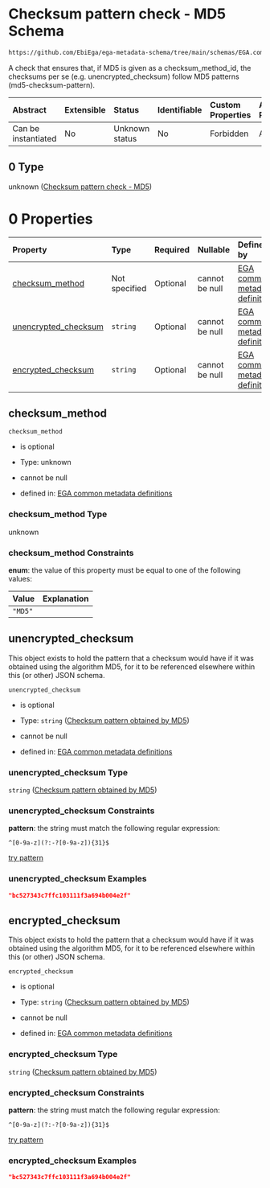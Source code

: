 # Checksum pattern check - MD5 Schema

```txt
https://github.com/EbiEga/ega-metadata-schema/tree/main/schemas/EGA.common-definitions.json#/definitions/checksum-pattern-check/anyOf/0
```

A check that ensures that, if MD5 is given as a checksum\_method\_id, the checksums per se (e.g. unencrypted\_checksum) follow MD5 patterns (md5-checksum-pattern).

| Abstract            | Extensible | Status         | Identifiable | Custom Properties | Additional Properties | Access Restrictions | Defined In                                                                                           |
| :------------------ | :--------- | :------------- | :----------- | :---------------- | :-------------------- | :------------------ | :--------------------------------------------------------------------------------------------------- |
| Can be instantiated | No         | Unknown status | No           | Forbidden         | Allowed               | none                | [EGA.common-definitions.json\*](../../../schemas/EGA.common-definitions.json "open original schema") |

## 0 Type

unknown ([Checksum pattern check - MD5](ega-12-definitions-check-checksum-checks-based-on-its-method-anyof-checksum-pattern-check---md5.md))

# 0 Properties

| Property                                       | Type          | Required | Nullable       | Defined by                                                                                                                                                                                                                                                                                                                                                  |
| :--------------------------------------------- | :------------ | :------- | :------------- | :---------------------------------------------------------------------------------------------------------------------------------------------------------------------------------------------------------------------------------------------------------------------------------------------------------------------------------------------------------- |
| [checksum\_method](#checksum_method)           | Not specified | Optional | cannot be null | [EGA common metadata definitions](ega-12-definitions-check-checksum-checks-based-on-its-method-anyof-checksum-pattern-check---md5-properties-checksum_method.md "https://github.com/EbiEga/ega-metadata-schema/tree/main/schemas/EGA.common-definitions.json#/definitions/checksum-pattern-check/anyOf/0/properties/checksum_method")                       |
| [unencrypted\_checksum](#unencrypted_checksum) | `string`      | Optional | cannot be null | [EGA common metadata definitions](ega-12-definitions-check-checksum-checks-based-on-its-method-anyof-checksum-pattern-check---md5-properties-checksum-pattern-obtained-by-md5.md "https://github.com/EbiEga/ega-metadata-schema/tree/main/schemas/EGA.common-definitions.json#/definitions/checksum-pattern-check/anyOf/0/properties/unencrypted_checksum") |
| [encrypted\_checksum](#encrypted_checksum)     | `string`      | Optional | cannot be null | [EGA common metadata definitions](ega-12-definitions-check-checksum-checks-based-on-its-method-anyof-checksum-pattern-check---md5-properties-checksum-pattern-obtained-by-md5-1.md "https://github.com/EbiEga/ega-metadata-schema/tree/main/schemas/EGA.common-definitions.json#/definitions/checksum-pattern-check/anyOf/0/properties/encrypted_checksum") |

## checksum\_method



`checksum_method`

* is optional

* Type: unknown

* cannot be null

* defined in: [EGA common metadata definitions](ega-12-definitions-check-checksum-checks-based-on-its-method-anyof-checksum-pattern-check---md5-properties-checksum_method.md "https://github.com/EbiEga/ega-metadata-schema/tree/main/schemas/EGA.common-definitions.json#/definitions/checksum-pattern-check/anyOf/0/properties/checksum_method")

### checksum\_method Type

unknown

### checksum\_method Constraints

**enum**: the value of this property must be equal to one of the following values:

| Value   | Explanation |
| :------ | :---------- |
| `"MD5"` |             |

## unencrypted\_checksum

This object exists to hold the pattern that a checksum would have if it was obtained using the algorithm MD5, for it to be referenced elsewhere within this (or other) JSON schema.

`unencrypted_checksum`

* is optional

* Type: `string` ([Checksum pattern obtained by MD5](ega-12-definitions-check-checksum-checks-based-on-its-method-anyof-checksum-pattern-check---md5-properties-checksum-pattern-obtained-by-md5.md))

* cannot be null

* defined in: [EGA common metadata definitions](ega-12-definitions-check-checksum-checks-based-on-its-method-anyof-checksum-pattern-check---md5-properties-checksum-pattern-obtained-by-md5.md "https://github.com/EbiEga/ega-metadata-schema/tree/main/schemas/EGA.common-definitions.json#/definitions/checksum-pattern-check/anyOf/0/properties/unencrypted_checksum")

### unencrypted\_checksum Type

`string` ([Checksum pattern obtained by MD5](ega-12-definitions-check-checksum-checks-based-on-its-method-anyof-checksum-pattern-check---md5-properties-checksum-pattern-obtained-by-md5.md))

### unencrypted\_checksum Constraints

**pattern**: the string must match the following regular expression:&#x20;

```regexp
^[0-9a-z](?:-?[0-9a-z]){31}$
```

[try pattern](https://regexr.com/?expression=%5E%5B0-9a-z%5D\(%3F%3A-%3F%5B0-9a-z%5D\)%7B31%7D%24 "try regular expression with regexr.com")

### unencrypted\_checksum Examples

```json
"bc527343c7ffc103111f3a694b004e2f"
```

## encrypted\_checksum

This object exists to hold the pattern that a checksum would have if it was obtained using the algorithm MD5, for it to be referenced elsewhere within this (or other) JSON schema.

`encrypted_checksum`

* is optional

* Type: `string` ([Checksum pattern obtained by MD5](ega-12-definitions-check-checksum-checks-based-on-its-method-anyof-checksum-pattern-check---md5-properties-checksum-pattern-obtained-by-md5-1.md))

* cannot be null

* defined in: [EGA common metadata definitions](ega-12-definitions-check-checksum-checks-based-on-its-method-anyof-checksum-pattern-check---md5-properties-checksum-pattern-obtained-by-md5-1.md "https://github.com/EbiEga/ega-metadata-schema/tree/main/schemas/EGA.common-definitions.json#/definitions/checksum-pattern-check/anyOf/0/properties/encrypted_checksum")

### encrypted\_checksum Type

`string` ([Checksum pattern obtained by MD5](ega-12-definitions-check-checksum-checks-based-on-its-method-anyof-checksum-pattern-check---md5-properties-checksum-pattern-obtained-by-md5-1.md))

### encrypted\_checksum Constraints

**pattern**: the string must match the following regular expression:&#x20;

```regexp
^[0-9a-z](?:-?[0-9a-z]){31}$
```

[try pattern](https://regexr.com/?expression=%5E%5B0-9a-z%5D\(%3F%3A-%3F%5B0-9a-z%5D\)%7B31%7D%24 "try regular expression with regexr.com")

### encrypted\_checksum Examples

```json
"bc527343c7ffc103111f3a694b004e2f"
```
